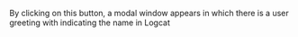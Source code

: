 By clicking on this button, a modal window appears in which there is a user greeting with
   indicating the name in Logcat
